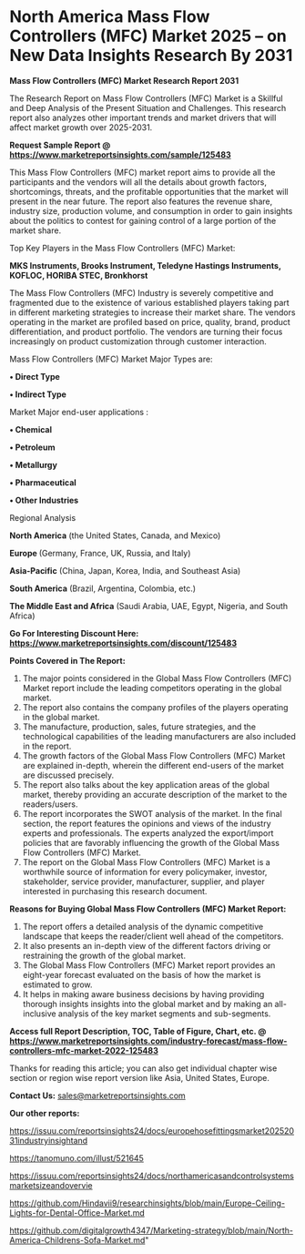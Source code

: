 # North America Mass Flow Controllers (MFC) Market 2025 – on New Data Insights Research By 2031

<strong>Mass Flow Controllers (MFC) Market Research Report 2031</strong>

The Research Report on Mass Flow Controllers (MFC) Market is a Skillful and Deep Analysis of the Present Situation and Challenges. This research report also analyzes other important trends and market drivers that will affect market growth over 2025-2031.

<strong>Request Sample Report @ <a href=https://www.marketreportsinsights.com/sample/125483>https://www.marketreportsinsights.com/sample/125483</a></strong>

This Mass Flow Controllers (MFC) market report aims to provide all the participants and the vendors will all the details about growth factors, shortcomings, threats, and the profitable opportunities that the market will present in the near future. The report also features the revenue share, industry size, production volume, and consumption in order to gain insights about the politics to contest for gaining control of a large portion of the market share.

Top Key Players in the Mass Flow Controllers (MFC) Market:

<strong>MKS Instruments, Brooks Instrument, Teledyne Hastings Instruments, KOFLOC, HORIBA STEC, Bronkhorst</strong>

The Mass Flow Controllers (MFC) Industry is severely competitive and fragmented due to the existence of various established players taking part in different marketing strategies to increase their market share. The vendors operating in the market are profiled based on price, quality, brand, product differentiation, and product portfolio. The vendors are turning their focus increasingly on product customization through customer interaction.

Mass Flow Controllers (MFC) Market Major Types are:

<strong>• Direct Type

• Indirect Type</strong>

Market Major end-user applications :

<strong>• Chemical 

• Petroleum

• Metallurgy

• Pharmaceutical

• Other Industries</strong>

Regional Analysis

</u><strong><b>North America</b></strong> (the United States, Canada, and Mexico)

<strong><b>Europe </b></strong>(Germany, France, UK, Russia, and Italy)

<strong><b>Asia-Pacific</b></strong> (China, Japan, Korea, India, and Southeast Asia)

<strong><b>South America</b></strong> (Brazil, Argentina, Colombia, etc.)

<strong><b>The Middle East and Africa</b></strong> (Saudi Arabia, UAE, Egypt, Nigeria, and South Africa)

<strong>Go For Interesting Discount Here: <a href=https://www.marketreportsinsights.com/discount/125483>https://www.marketreportsinsights.com/discount/125483</a></strong>

<strong>Points Covered in The Report:</strong>
<ol>
  <li>The major points considered in the Global Mass Flow Controllers (MFC) Market report include the leading competitors operating in the global market.</li>
  <li>The report also contains the company profiles of the players operating in the global market.</li>
  <li>The manufacture, production, sales, future strategies, and the technological capabilities of the leading manufacturers are also included in the report.</li>
  <li>The growth factors of the Global Mass Flow Controllers (MFC) Market are explained in-depth, wherein the different end-users of the market are discussed precisely.</li>
  <li>The report also talks about the key application areas of the global market, thereby providing an accurate description of the market to the readers/users.</li>
  <li>The report incorporates the SWOT analysis of the market. In the final section, the report features the opinions and views of the industry experts and professionals. The experts analyzed the export/import policies that are favorably influencing the growth of the Global Mass Flow Controllers (MFC) Market.</li>
  <li>The report on the Global Mass Flow Controllers (MFC) Market is a worthwhile source of information for every policymaker, investor, stakeholder, service provider, manufacturer, supplier, and player interested in purchasing this research document.</li>
</ol>
<strong>Reasons for Buying Global Mass Flow Controllers (MFC) Market Report:</strong>

<ol>
  <li>The report offers a detailed analysis of the dynamic competitive landscape that keeps the reader/client well ahead of the competitors.</li>
  <li>It also presents an in-depth view of the different factors driving or restraining the growth of the global market.</li>
  <li>The Global Mass Flow Controllers (MFC) Market report provides an eight-year forecast evaluated on the basis of how the market is estimated to grow.</li>
  <li>It helps in making aware business decisions by having providing thorough insights insights into the global market and by making an all-inclusive analysis of the key market segments and sub-segments.</li>
</ol>
<strong>Access full Report Description, TOC, Table of Figure, Chart, etc. @ <a href=https://www.marketreportsinsights.com/industry-forecast/mass-flow-controllers-mfc-market-2022-125483>https://www.marketreportsinsights.com/industry-forecast/mass-flow-controllers-mfc-market-2022-125483</a></strong>


Thanks for reading this article; you can also get individual chapter wise section or region wise report version like Asia, United States, Europe.

<strong>Contact Us:</strong>
sales@marketreportsinsights.com

<strong>Our other reports:</strong>

<a href=https://issuu.com/reportsinsights24/docs/europehosefittingsmarket20252031industryinsightand>https://issuu.com/reportsinsights24/docs/europehosefittingsmarket20252031industryinsightand</a>

<a href=https://tanomuno.com/illust/521645>https://tanomuno.com/illust/521645</a>

<a href=https://issuu.com/reportsinsights24/docs/northamericasandcontrolsystemsmarketsizeandovervie>https://issuu.com/reportsinsights24/docs/northamericasandcontrolsystemsmarketsizeandovervie</a>

<a href=https://github.com/Hindavii9/researchinsights/blob/main/Europe-Ceiling-Lights-for-Dental-Office-Market.md>https://github.com/Hindavii9/researchinsights/blob/main/Europe-Ceiling-Lights-for-Dental-Office-Market.md</a>

<a href=https://github.com/digitalgrowth4347/Marketing-strategy/blob/main/North-America-Childrens-Sofa-Market.md>https://github.com/digitalgrowth4347/Marketing-strategy/blob/main/North-America-Childrens-Sofa-Market.md</a>"
